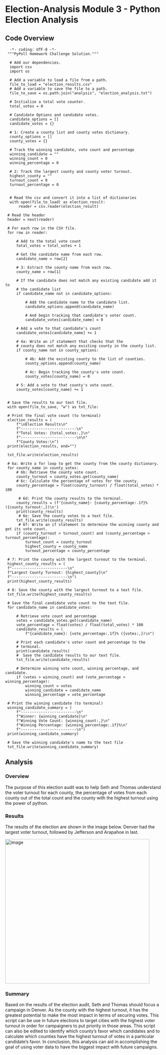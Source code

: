 # Election-Analysis Module 3 - Python Election Analysis 

## Code Overview

      -*- coding: UTF-8 -*-
     """PyPoll Homework Challenge Solution."""

      # Add our dependencies.
      import csv
      import os

      # Add a variable to load a file from a path.
      file_to_load = "election_results.csv"
      # Add a variable to save the file to a path.
      file_to_save = os.path.join("analysis", "election_analysis.txt")

      # Initialize a total vote counter.
      total_votes = 0

      # Candidate Options and candidate votes.
      candidate_options = []
      candidate_votes = {}

      # 1: Create a county list and county votes dictionary.
      county_options = []
      county_votes = {}

      # Track the winning candidate, vote count and percentage
      winning_candidate = ""
      winning_count = 0
      winning_percentage = 0

      # 2: Track the largest county and county voter turnout.
      highest_county = ""
      turnout_count = 0
      turnout_percentage = 0


      # Read the csv and convert it into a list of dictionaries
      with open(file_to_load) as election_result:
          reader = csv.reader(election_result)

     # Read the header
     header = next(reader)

     # For each row in the CSV file.
     for row in reader:

         # Add to the total vote count
         total_votes = total_votes + 1

         # Get the candidate name from each row.
         candidate_name = row[2]

         # 3: Extract the county name from each row.
         county_name = row[1]

         # If the candidate does not match any existing candidate add it to
         # the candidate list
         if candidate_name not in candidate_options:

             # Add the candidate name to the candidate list.
             candidate_options.append(candidate_name)

             # And begin tracking that candidate's voter count.
             candidate_votes[candidate_name] = 0

         # Add a vote to that candidate's count
         candidate_votes[candidate_name] += 1

         # 4a: Write an if statement that checks that the
         # county does not match any existing county in the county list.
         if county_name not in county_options:

             # 4b: Add the existing county to the list of counties.
             county_options.append(county_name)

             # 4c: Begin tracking the county's vote count.
             county_votes[county_name] = 0

         # 5: Add a vote to that county's vote count.
         county_votes[county_name] += 1


     # Save the results to our text file.
     with open(file_to_save, "w") as txt_file:

     # Print the final vote count (to terminal)
     election_results = (
         f"\nElection Results\n"
         f"-------------------------\n"
         f"Total Votes: {total_votes:,}\n"
         f"-------------------------\n\n"
         f"County Votes:\n")
     print(election_results, end="")

     txt_file.write(election_results)

     # 6a: Write a for loop to get the county from the county dictionary.
     for county_name in county_votes:
         # 6b: Retrieve the county vote count.
         county_turnout = county_votes.get(county_name)
         # 6c: Calculate the percentage of votes for the county.
         county_percentage = float(county_turnout) / float(total_votes) * 100

          # 6d: Print the county results to the terminal.
         county_results = (f'{county_name}: {county_percentage:.1f}% ({county_turnout:,})\n')
         print(county_results)
          # 6e: Save the county votes to a text file.
         txt_file.write(county_results)
          # 6f: Write an if statement to determine the winning county and get its vote count.
         if (county_turnout > turnout_count) and (county_percentage > turnout_percentage):
             turnout_count = county_turnout
             highest_county = county_name
             turnout_percentage = county_percentage

     # 7: Print the county with the largest turnout to the terminal.
     highest_county_results = (
     f"-------------------------\n"
     f"Largest County Turnout: {highest_county}\n"
     f"-------------------------\n")
     print(highest_county_results)

     # 8: Save the county with the largest turnout to a text file.
     txt_file.write(highest_county_results)

     # Save the final candidate vote count to the text file.
     for candidate_name in candidate_votes:

         # Retrieve vote count and percentage
         votes = candidate_votes.get(candidate_name)
         vote_percentage = float(votes) / float(total_votes) * 100
         candidate_results = (
             f"{candidate_name}: {vote_percentage:.1f}% ({votes:,})\n")

         # Print each candidate's voter count and percentage to the
         # terminal.
         print(candidate_results)
         #  Save the candidate results to our text file.
         txt_file.write(candidate_results)

         # Determine winning vote count, winning percentage, and candidate.
         if (votes > winning_count) and (vote_percentage > winning_percentage):
             winning_count = votes
             winning_candidate = candidate_name
             winning_percentage = vote_percentage

     # Print the winning candidate (to terminal)
     winning_candidate_summary = (
         f"-------------------------\n"
         f"Winner: {winning_candidate}\n"
         f"Winning Vote Count: {winning_count:,}\n"
         f"Winning Percentage: {winning_percentage:.1f}%\n"
         f"-------------------------\n")
     print(winning_candidate_summary)

     # Save the winning candidate's name to the text file
     txt_file.write(winning_candidate_summary)


    
   ## Analysis 
   ### Overview 
   The purpose of this election audit was to help Seth and Thomas understand the voter turnout for each county, the percentage of votes from each county out of the total count and the county with the highest turnout using the power of python.
   
   ### Results 
   The results of the election are shown in the image below. Denver had the largest voter turnout, followed by Jefferson and Arapahoe in last. 
   
   
 <img width="464" alt="image" src="https://user-images.githubusercontent.com/111031608/192170692-e35f87c2-b128-413e-b8d1-ac76cdabf721.png">
 
   ### Summary 
   Based on the results of the election audit, Seth and Thomas should focus a campaign in Denver. As the county with the highest turnout, it has the greatest potential to make the most impact in terms of securing votes. This script can be use in future elections to target cities with the highest voter turnout in order for campaigners to put priority in those areas. This script can also be edited to identify which county’s favor which candidates and to calculate which counties have the highest turnout of votes in a particular candidate’s favor. In conclusion, this analysis can aid in accomplishing the goal of using voter data to have the biggest impact with future campaigns.
